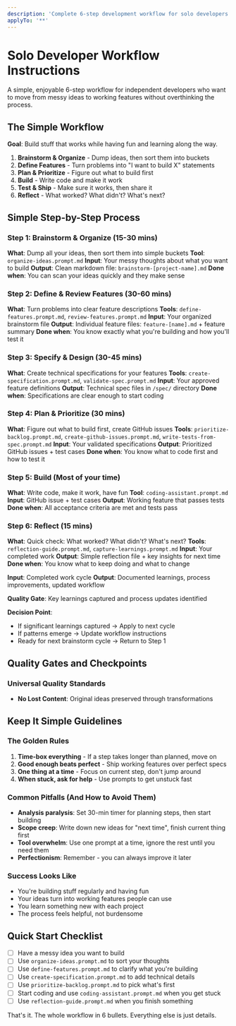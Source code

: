```yaml
---
description: 'Complete 6-step development workflow for solo developers with quality gates and tool integration'
applyTo: '**'
---
```


# Solo Developer Workflow Instructions

A simple, enjoyable 6-step workflow for independent developers who want to move from messy ideas to working features without overthinking the process.

## The Simple Workflow

**Goal**: Build stuff that works while having fun and learning along the way.

1. **Brainstorm & Organize** - Dump ideas, then sort them into buckets
2. **Define Features** - Turn problems into "I want to build X" statements  
3. **Plan & Prioritize** - Figure out what to build first
4. **Build** - Write code and make it work
5. **Test & Ship** - Make sure it works, then share it
6. **Reflect** - What worked? What didn't? What's next?

## Simple Step-by-Step Process

### Step 1: Brainstorm & Organize (15-30 mins)
**What**: Dump all your ideas, then sort them into simple buckets
**Tool**: `organize-ideas.prompt.md` 
**Input**: Your messy thoughts about what you want to build
**Output**: Clean markdown file: `brainstorm-[project-name].md`
**Done when**: You can scan your ideas quickly and they make sense

### Step 2: Define & Review Features (30-60 mins)
**What**: Turn problems into clear feature descriptions
**Tools**: `define-features.prompt.md`, `review-features.prompt.md`
**Input**: Your organized brainstorm file
**Output**: Individual feature files: `feature-[name].md` + feature summary
**Done when**: You know exactly what you're building and how you'll test it

### Step 3: Specify & Design (30-45 mins)
**What**: Create technical specifications for your features
**Tools**: `create-specification.prompt.md`, `validate-spec.prompt.md`
**Input**: Your approved feature definitions
**Output**: Technical spec files in `/spec/` directory
**Done when**: Specifications are clear enough to start coding

### Step 4: Plan & Prioritize (30 mins)
**What**: Figure out what to build first, create GitHub issues
**Tools**: `prioritize-backlog.prompt.md`, `create-github-issues.prompt.md`, `write-tests-from-spec.prompt.md`
**Input**: Your validated specifications
**Output**: Prioritized GitHub issues + test cases
**Done when**: You know what to code first and how to test it

### Step 5: Build (Most of your time)
**What**: Write code, make it work, have fun
**Tool**: `coding-assistant.prompt.md`
**Input**: GitHub issue + test cases
**Output**: Working feature that passes tests
**Done when**: All acceptance criteria are met and tests pass

### Step 6: Reflect (15 mins)
**What**: Quick check: What worked? What didn't? What's next?
**Tools**: `reflection-guide.prompt.md`, `capture-learnings.prompt.md`
**Input**: Your completed work
**Output**: Simple reflection file + key insights for next time
**Done when**: You know what to keep doing and what to change

**Input**: Completed work cycle
**Output**: Documented learnings, process improvements, updated workflow

**Quality Gate**: Key learnings captured and process updates identified

**Decision Point**:
- If significant learnings captured → Apply to next cycle
- If patterns emerge → Update workflow instructions
- Ready for next brainstorm cycle → Return to Step 1

## Quality Gates and Checkpoints

### Universal Quality Standards
- **No Lost Content**: Original ideas preserved through transformations
## Keep It Simple Guidelines

### The Golden Rules
1. **Time-box everything** - If a step takes longer than planned, move on
2. **Good enough beats perfect** - Ship working features over perfect specs
3. **One thing at a time** - Focus on current step, don't jump around
4. **When stuck, ask for help** - Use prompts to get unstuck fast

### Common Pitfalls (And How to Avoid Them)
- **Analysis paralysis**: Set 30-min timer for planning steps, then start building
- **Scope creep**: Write down new ideas for "next time", finish current thing first  
- **Tool overwhelm**: Use one prompt at a time, ignore the rest until you need them
- **Perfectionism**: Remember - you can always improve it later

### Success Looks Like
- You're building stuff regularly and having fun
- Your ideas turn into working features people can use
- You learn something new with each project
- The process feels helpful, not burdensome

## Quick Start Checklist
- [ ] Have a messy idea you want to build
- [ ] Use `organize-ideas.prompt.md` to sort your thoughts  
- [ ] Use `define-features.prompt.md` to clarify what you're building
- [ ] Use `create-specification.prompt.md` to add technical details
- [ ] Use `prioritize-backlog.prompt.md` to pick what's first
- [ ] Start coding and use `coding-assistant.prompt.md` when you get stuck
- [ ] Use `reflection-guide.prompt.md` when you finish something

That's it. The whole workflow in 6 bullets. Everything else is just details.